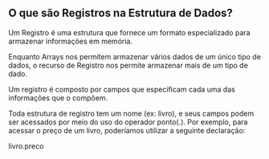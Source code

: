 ## O que são Registros na Estrutura de Dados?

Um Registro é uma estrutura que fornece um formato especializado para armazenar informações em memória.

Enquanto Arrays nos permitem armazenar vários dados de um único tipo de dados, o recurso de Registro nos permite armazenar mais de um tipo de dado.

Um registro é composto por campos que especificam cada uma das informações que o compõem.

Toda estrutura de registro tem um nome (ex: livro), e seus campos podem ser acessados por meio do uso do operador ponto(.).
Por exemplo, para acessar o preço de um livro, poderíamos utilizar a seguinte declaração:

livro.preco